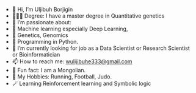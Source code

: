 - 👋 Hi, I’m Uljibuh Borjigin
- 👨🏻‍🎓 Degree:  I have a master degree in Quantitative genetics
- 👀 I’m passionate about: 
- 🤖 Machine learning especially Deep Learning, 
- 🧬 Genetics, Genomics
- 🐍 Programming in Python.
- 🌱 I’m currently looking for job as a Data Scientist or Research Scientist or Bioinformatician
- 📫 How to reach me:  wulijibuhe333@gmail.com
- 💎 Fun fact: I am a Mongolian.
- 🎯 My Hobbies: Running, Football, Judo.
- 🪄 Learning Reinforcement learning and Symbolic logic

